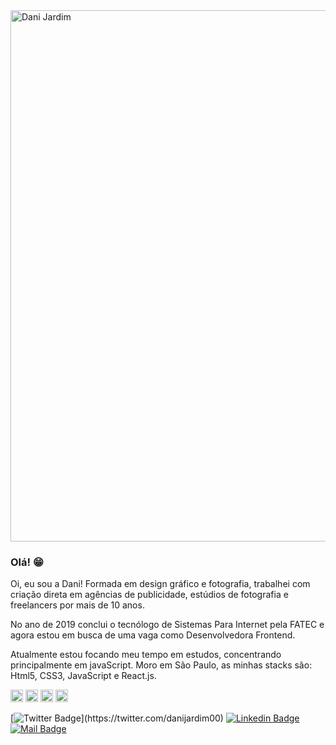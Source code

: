 <img src="https://i.imgur.com/iSoxW3J.png" width="850" alt="Dani Jardim" style="max-width:100%;">

### Olá! 😁

Oi, eu sou a Dani! Formada em design gráfico e fotografia, trabalhei com criação direta em agências de publicidade, estúdios de fotografia e freelancers por mais de 10 anos.

No ano de 2019 conclui o tecnólogo de Sistemas Para Internet pela FATEC e agora estou em busca de uma vaga como Desenvolvedora Frontend.

Atualmente estou focando meu tempo em estudos, concentrando principalmente em javaScript. Moro em São Paulo, as minhas stacks são: Html5, CSS3, JavaScript e React.js.

<p align="left">
  <img src="https://devicons.github.io/devicon/devicon.git/icons/html5/html5-original-wordmark.svg" alt="html5"  width="20" height="20"/>
  <img src="https://devicons.github.io/devicon/devicon.git/icons/css3/css3-original-wordmark.svg" alt="css3"  width="20" height="20"/>
  <img src="https://devicons.github.io/devicon/devicon.git/icons/javascript/javascript-original.svg" alt="javascript" width="20" height="20"/>
  <img src="https://devicons.github.io/devicon/devicon.git/icons/react/react-original-wordmark.svg" alt="react" width="20" height="20"/>
</p>


[![Twitter Badge](https://img.shields.io/badge/-Twitter-1ca0f1?style=flat-square&labelColor=1ca0f1&logo=twitter&logoColor=white&link=https://twitter.com/felipefialho_)](https://twitter.com/danijardim00)
[![Linkedin Badge](https://img.shields.io/badge/-LinkedIn-blue?style=flat-square&logo=Linkedin&logoColor=white&link=https://www.linkedin.com/in/felipefialho)](https://www.linkedin.com/in/daniela-jardim/)
[![Mail Badge](https://img.shields.io/badge/-danialvesdesigner@gmail.com-8B89CC?style=flat-square&logo=Protonmail&logoColor=white&link=mailto:danialvesdesigner@gmail.com)](mailto:danialvesdesigner@gmail.com)


<!--
**Dani-jardim/Dani-jardim** is a ✨ _special_ ✨ repository because its `README.md` (this file) appears on your GitHub profile.

Here are some ideas to get you started:

- 🔭 I’m currently working on ...
- 🌱 I’m currently learning ...
- 👯 I’m looking to collaborate on ...
- 🤔 I’m looking for help with ...
- 💬 Ask me about ...
- 📫 How to reach me: ...
- 😄 Pronouns: ...
- ⚡ Fun fact: ...
-->
